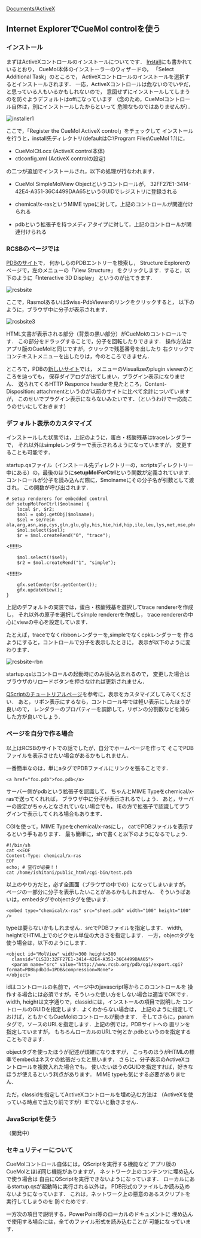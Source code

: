 [Documents/ActiveX](../../../Documents/ActiveX)



## Internet ExplorerでCueMol controlを使う

### インストール
まずはActiveXコントロールのインストールについてです．
[Install](../../../Install)にも書かれているとおり，
CueMol本体のインストーラーのウィザードの，
「Select Additional Task」のところで，
ActiveXコントロールのインストールを選択するとインストールされます．
一応，ActiveXコントロールは危ないのでいやだ，
と思っている人もいるかもしれないので，
意図せずにインストールしてしまうのを防ぐようデフォルトはoffになっています
（念のため，CueMolコントロール自体は，別にインストールしたからといって
危険なものではありませんが）．


![installer1](../../../assets/images/Documents/ActiveX/IE/installer1.png)


ここで，「Register the CueMol ActiveX control」をチェックして
インストールを行うと，install先ディレクトリ(defaultはC:\Program Files\CueMol 1.1\)に，

*  CueMolCtl.ocx (ActiveX control本体)
*  ctlconfig.xml (ActiveX controlの設定)

の二つが追加でインストールされ，以下の処理が行なわれます．

*  CueMol SimpleMolView Objectというコントロールが，
32FF27E1-3414-42E4-A351-36C4499DAA65というGUIDでレジストリに登録される

*  chemical/x-rasというMIME typeに対して，上記のコントロールが関連付けられる
*  pdbという拡張子を持つメディアタイプに対して，上記のコントロールが関連付けられる


### RCSBのページでは

[PDBのサイト](http://www.rcsb.org/pdb/)で，
何かしらのPDBエントリーを検索し，
Structure Explorerのページで，左のメニューの「View Structure」
をクリックします．すると，以下のように「Interactive 3D Display」
というのが出てきます.


![rcsbsite](../../../assets/images/Documents/ActiveX/IE/rcsbsite.png)


ここで，RasmolあるいはSwiss-PdbViewerのリンクをクリックすると，
以下のように，ブラウザ中に分子が表示されます．


![rcsbsite3](../../../assets/images/Documents/ActiveX/IE/rcsbsite3.png)


HTML文書が表示される部分（背景の黒い部分）がCueMolのコントロールです．
この部分をドラッグすることで，分子を回転したりできます．
操作方法はアプリ版のCueMolと同じですが，クリックで残基番号を出したり
右クリックでコンテキストメニューを出したりは，今のところできません．

ところで，PDBの[新しいサイト](http://pdbbeta.rcsb.org/)では，
メニューのVisualizeのplugin viewerのところを辿っても，
保存ダイアログが出てしまい，プラグイン表示になりません．
送られてくるHTTP Responce headerを見たところ，Content-Disposition: attachmentというのが以前のサイトに比べて余計についていますが，
このせいでプラグイン表示にならないみたいです．（というわけで一応向こうのせいにしておきます）

### デフォルト表示のカスタマイズ
インストールした状態では，上記のように，蛋白・核酸残基はtraceレンダラーで，
それ以外はsimpleレンダラーで表示されるようになっていますが，
変更することも可能です．

startup.qsファイル（インストール先ディレクトリーの，scriptsディレクトリー中にある）の，最後のほうに**setupMolForCtrl**という関数が定義されています．
コントロールが分子を読み込んだ際に，$molnameにその分子名が引数として渡され，
この関数が呼び出されます．

```
# setup renderers for embedded control
def setupMolForCtrl($molname) {
    local $r, $r2;
    $mol = qobj.getObj($molname);
    $sel = se/resn ala,arg,asn,asp,cys,gln,glu,gly,his,hie,hid,hip,ile,leu,lys,met,mse,phe,pro,ser,thr,trp,tyr,val,gua,ade,uri,cyt,thy/;
    $mol.select($sel);
    $r = $mol.createRend("0", "trace");
```
<!!!!!!>
```
    $mol.select(!$sel);
    $r2 = $mol.createRend("1", "simple");
```
<!!!!!!>
```
    gfx.setCenter($r.getCenter());
    gfx.updateView();
}
```

上記のデフォルトの実装では，蛋白・核酸残基を選択してtrace rendererを作成し，
それ以外の原子を選択してsimple rendererを作成し，
trace rendererの中心にviewの中心を設定しています．

たとえば，traceでなくribbonレンダラーを,simpleでなくcpkレンダラーを
作るようにすると，コントロールで分子を表示したときに，
表示が以下のように変わります．


![rcsbsite-rbn](../../../assets/images/Documents/ActiveX/IE/rcsbsite-rbn.png)


startup.qsはコントロールの起動時にのみ読み込まれるので，
変更した場合はブラウザのリロードボタンを押さなければ更新されません．

[QScriptのチュートリアルページ](../../../Documents/ActiveX/../QScriptのチュートリアル)を参考に，表示をカスタマイズしてみてください．
あと，リボン表示にするなら，コントロール中では軽い表示にしたほうが良いので，
レンダラーのプロパティーを調節して，リボンの分割数などを減らした方が良いでしょう．

### ページを自分で作る場合

以上はRCSBのサイトでの話でしたが，自分でホームページを作って
そこでPDBファイルを表示させたい場合があるかもしれません．

一番簡単なのは，単にaタグでPDBファイルにリンクを張ることです．
```
<a href="foo.pdb">foo.pdb</a>
```
サーバー側がpdbという拡張子を認識して，
ちゃんとMIME Typeをchemical/x-rasで送ってくれれば，
ブラウザ中に分子が表示されるでしょう．
あと，サーバーの設定がちゃんとなされていない場合でも，
IEの方で拡張子で認識してプラグインで表示してくれる場合もあります．

CGIを使って，MIME Typeをchemical/x-rasにし，
catでPDBファイルを表示するという手もあります．
最も簡単に，shで書くと以下のようになるでしょう．
```
#!/bin/sh
cat <<EOF
Content-Type: chemical/x-ras
EOF
echo; # 空行が必要！！
cat /home/ishitani/public_html/cgi-bin/test.pdb
```

以上のやり方だと，必ず全画面（ブラウザの中での）になってしまいますが，
ページの一部分に分子を表示したいことがあるかもしれません．
そういうばあいは，embedタグやobjectタグを使います．
```
<embed type="chemical/x-ras" src="sheet.pdb" width="100" height="100" />
```
typeは要らないかもしれません．srcでPDBファイルを指定します．
width, heightでHTML上でのピクセル単位の大きさを指定します．
一方，objectタグを使う場合は，以下のようにします．
```
<object id="MolView" width=300 height=300
  classid="CLSID:32FF27E1-3414-42E4-A351-36C4499DAA65">
  <param name="src" value="http://www.rcsb.org/pdb/cgi/export.cgi?format=PDB&pdbId=1PDB&compression=None">
</object>
```
idはコントロールの名前で，ページ中のjavascript等からこのコントロールを
操作する場合には必須ですが，そういった使い方をしない場合は適当でOKです．
width, heightは文字通りで，classidには，インストールの項目で説明した
コントロールのGUIDを指定します．よくわからない場合は，
上記のように指定しておけば，ともかくもCueMolのコントロールが動きます．
そしてさらに，paramタグで，ソースのURLを指定します．上記の例では，PDBサイトへの
直リンを指定していますが，
もちろんローカルのURLで何とか.pdbというのを指定することもできます．

objectタグを使ったほうが記述が煩雑になりますが，
こっちのほうがHTMLの標準でembedはネスケの拡張だったと思います．
さらに，分子表示のActiveXコントロールを複数入れた場合でも，
使いたいほうのGUIDを指定すれば，好きなほうが使えるという利点があります．
MIME typeも気にする必要がありません．

ただ，classidを指定してActiveXコントロールを埋め込む方法は
（ActiveXを使っている時点で当たり前ですが）IEでないと動きません．

### JavaScriptを使う
（開発中）

### セキュリティーについて
CueMolコントロール自体には，QScriptを実行する機能など
アプリ版のCueMolとほぼ同じ機能がありますが，
ネットワーク上のコンテンツに埋め込んで使う場合は
自由にQScriptを実行できないようになっています．
ローカルにあるstartup.qsが起動時に実行される以外は，
PDB形式のファイルしか読み込めないようになっています．
これは，ネットワーク上の悪意のあるスクリプトを実行してしまうのを
防ぐためです．

一方次の項目で説明する，PowerPoint等のローカルのドキュメントに
埋め込んで使用する場合には，全てのファイル形式を読み込むことが
可能になっています．